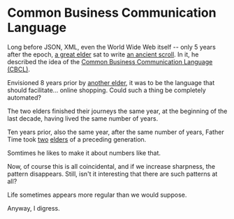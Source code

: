 # Common Business Communication Language

Long before JSON, XML, even the World Wide Web itself -- only 5 years after the epoch, [a great elder](https://en.wikipedia.org/wiki/John_McCarthy_(computer_scientist)) sat to write [an ancient scroll](http://www-formal.stanford.edu/jmc/cbcl2/cbcl2.html). In it, he described the idea of the [Common Business Communication Language (CBCL)](https://en.wikipedia.org/wiki/Common_Business_Communication_Language).

Envisioned 8 years prior by [another elder](https://en.wikipedia.org/wiki/Paul_Baran), it was to be the language that should facilitate... online shopping. Could such a thing be completely automated?

The two elders finished their journeys the same year, at the beginning of the last decade, having lived the same number of years.

Ten years prior, also the same year, after the same number of years, Father Time took [two](https://en.wikipedia.org/wiki/Herbert_A._Simon) [elders](https://en.wikipedia.org/wiki/Claude_Shannon) of a preceding generation.

Somtimes he likes to make it about numbers like that.

Now, of course this is all coincidental, and if we increase sharpness, the pattern disappears. Still, isn't it interesting that there are such patterns at all?

Life sometimes appears more regular than we would suppose.

Anyway, I digress.